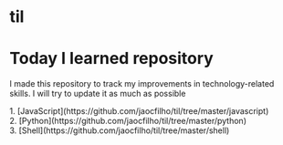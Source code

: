 # til
<h1>Today I learned repository</h1>
<p>I made this repository to track my improvements in technology-related skills. I will try to update it as much as possible
</p>
1. [JavaScript](https://github.com/jaocfilho/til/tree/master/javascript) <br />
2. [Python](https://github.com/jaocfilho/til/tree/master/python)<br />
3. [Shell](https://github.com/jaocfilho/til/tree/master/shell)<br />

